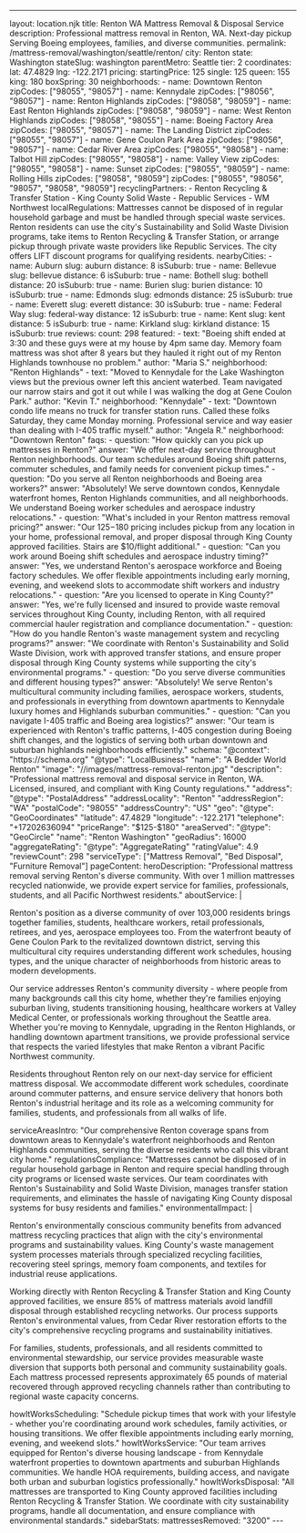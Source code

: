 ---
layout: location.njk
title: Renton WA Mattress Removal & Disposal Service
description: Professional mattress removal in Renton, WA. Next-day pickup Serving Boeing employees, families, and diverse communities.
permalink: /mattress-removal/washington/seattle/renton/
city: Renton state: Washington stateSlug: washington parentMetro: Seattle tier: 2 coordinates: lat: 47.4829 lng: -122.2171 pricing: startingPrice: 125 single: 125 queen: 155 king: 180 boxSpring: 30 neighborhoods: - name: Downtown Renton zipCodes: ["98055", "98057"] - name: Kennydale zipCodes: ["98056", "98057"] - name: Renton Highlands zipCodes: ["98058", "98059"] - name: East Renton Highlands zipCodes: ["98058", "98059"] - name: West Renton Highlands zipCodes: ["98058", "98055"] - name: Boeing Factory Area zipCodes: ["98055", "98057"] - name: The Landing District zipCodes: ["98055", "98057"] - name: Gene Coulon Park Area zipCodes: ["98056", "98057"] - name: Cedar River Area zipCodes: ["98055", "98058"] - name: Talbot Hill zipCodes: ["98055", "98058"] - name: Valley View zipCodes: ["98055", "98058"] - name: Sunset zipCodes: ["98055", "98059"] - name: Rolling Hills zipCodes: ["98058", "98059"] zipCodes: ["98055", "98056", "98057", "98058", "98059"] recyclingPartners: - Renton Recycling & Transfer Station - King County Solid Waste - Republic Services - WM Northwest localRegulations: Mattresses cannot be disposed of in regular household garbage and must be handled through special waste services. Renton residents can use the city's Sustainability and Solid Waste Division programs, take items to Renton Recycling & Transfer Station, or arrange pickup through private waste providers like Republic Services. The city offers LIFT discount programs for qualifying residents. nearbyCities: - name: Auburn slug: auburn distance: 8 isSuburb: true - name: Bellevue slug: bellevue distance: 6 isSuburb: true - name: Bothell slug: bothell distance: 20 isSuburb: true - name: Burien slug: burien distance: 10 isSuburb: true - name: Edmonds slug: edmonds distance: 25 isSuburb: true - name: Everett slug: everett distance: 30 isSuburb: true - name: Federal Way slug: federal-way distance: 12 isSuburb: true - name: Kent slug: kent distance: 5 isSuburb: true - name: Kirkland slug: kirkland distance: 15 isSuburb: true reviews: count: 298 featured: - text: "Boeing shift ended at 3:30 and these guys were at my house by 4pm same day. Memory foam mattress was shot after 8 years but they hauled it right out of my Renton Highlands townhouse no problem." author: "Maria S." neighborhood: "Renton Highlands" - text: "Moved to Kennydale for the Lake Washington views but the previous owner left this ancient waterbed. Team navigated our narrow stairs and got it out while I was walking the dog at Gene Coulon Park." author: "Kevin T." neighborhood: "Kennydale" - text: "Downtown condo life means no truck for transfer station runs. Called these folks Saturday, they came Monday morning. Professional service and way easier than dealing with I-405 traffic myself." author: "Angela R." neighborhood: "Downtown Renton" faqs: - question: "How quickly can you pick up mattresses in Renton?" answer: "We offer next-day service throughout Renton neighborhoods. Our team schedules around Boeing shift patterns, commuter schedules, and family needs for convenient pickup times." - question: "Do you serve all Renton neighborhoods and Boeing area workers?" answer: "Absolutely! We serve downtown condos, Kennydale waterfront homes, Renton Highlands communities, and all neighborhoods. We understand Boeing worker schedules and aerospace industry relocations." - question: "What's included in your Renton mattress removal pricing?" answer: "Our $125-$180 pricing includes pickup from any location in your home, professional removal, and proper disposal through King County approved facilities. Stairs are $10/flight additional." - question: "Can you work around Boeing shift schedules and aerospace industry timing?" answer: "Yes, we understand Renton's aerospace workforce and Boeing factory schedules. We offer flexible appointments including early morning, evening, and weekend slots to accommodate shift workers and industry relocations." - question: "Are you licensed to operate in King County?" answer: "Yes, we're fully licensed and insured to provide waste removal services throughout King County, including Renton, with all required commercial hauler registration and compliance documentation." - question: "How do you handle Renton's waste management system and recycling programs?" answer: "We coordinate with Renton's Sustainability and Solid Waste Division, work with approved transfer stations, and ensure proper disposal through King County systems while supporting the city's environmental programs." - question: "Do you serve diverse communities and different housing types?" answer: "Absolutely! We serve Renton's multicultural community including families, aerospace workers, students, and professionals in everything from downtown apartments to Kennydale luxury homes and Highlands suburban communities." - question: "Can you navigate I-405 traffic and Boeing area logistics?" answer: "Our team is experienced with Renton's traffic patterns, I-405 congestion during Boeing shift changes, and the logistics of serving both urban downtown and suburban highlands neighborhoods efficiently." schema: "@context": "https://schema.org" "@type": "LocalBusiness" "name": "A Bedder World Renton" "image": "//images/mattress-removal-renton.jpg" "description": "Professional mattress removal and disposal service in Renton, WA. Licensed, insured, and compliant with King County regulations." "address": "@type": "PostalAddress" "addressLocality": "Renton" "addressRegion": "WA" "postalCode": "98055" "addressCountry": "US" "geo": "@type": "GeoCoordinates" "latitude": 47.4829 "longitude": -122.2171 "telephone": "+17202636094" "priceRange": "$125-$180" "areaServed": "@type": "GeoCircle" "name": "Renton Washington" "geoRadius": 16000 "aggregateRating": "@type": "AggregateRating" "ratingValue": 4.9 "reviewCount": 298 "serviceType": ["Mattress Removal", "Bed Disposal", "Furniture Removal"] pageContent: heroDescription: "Professional mattress removal serving Renton's diverse community. With over 1 million mattresses recycled nationwide, we provide expert service for families, professionals, students, and all Pacific Northwest residents." aboutService: | <p>Renton's position as a diverse community of over 103,000 residents brings together families, students, healthcare workers, retail professionals, retirees, and yes, aerospace employees too. From the waterfront beauty of Gene Coulon Park to the revitalized downtown district, serving this multicultural city requires understanding different work schedules, housing types, and the unique character of neighborhoods from historic areas to modern developments.</p> <p>Our service addresses Renton's community diversity - where people from many backgrounds call this city home, whether they're families enjoying suburban living, students transitioning housing, healthcare workers at Valley Medical Center, or professionals working throughout the Seattle area. Whether you're moving to Kennydale, upgrading in the Renton Highlands, or handling downtown apartment transitions, we provide professional service that respects the varied lifestyles that make Renton a vibrant Pacific Northwest community.</p> <p>Residents throughout Renton rely on our next-day service for efficient mattress disposal. We accommodate different work schedules, coordinate around commuter patterns, and ensure service delivery that honors both Renton's industrial heritage and its role as a welcoming community for families, students, and professionals from all walks of life.</p> serviceAreasIntro: "Our comprehensive Renton coverage spans from downtown areas to Kennydale's waterfront neighborhoods and Renton Highlands communities, serving the diverse residents who call this vibrant city home." regulationsCompliance: "Mattresses cannot be disposed of in regular household garbage in Renton and require special handling through city programs or licensed waste services. Our team coordinates with Renton's Sustainability and Solid Waste Division, manages transfer station requirements, and eliminates the hassle of navigating King County disposal systems for busy residents and families." environmentalImpact: | <p>Renton's environmentally conscious community benefits from advanced mattress recycling practices that align with the city's environmental programs and sustainability values. King County's waste management system processes materials through specialized recycling facilities, recovering steel springs, memory foam components, and textiles for industrial reuse applications.</p> <p>Working directly with Renton Recycling & Transfer Station and King County approved facilities, we ensure 85% of mattress materials avoid landfill disposal through established recycling networks. Our process supports Renton's environmental values, from Cedar River restoration efforts to the city's comprehensive recycling programs and sustainability initiatives.</p> <p>For families, students, professionals, and all residents committed to environmental stewardship, our service provides measurable waste diversion that supports both personal and community sustainability goals. Each mattress processed represents approximately 65 pounds of material recovered through approved recycling channels rather than contributing to regional waste capacity concerns.</p> howItWorksScheduling: "Schedule pickup times that work with your lifestyle - whether you're coordinating around work schedules, family activities, or housing transitions. We offer flexible appointments including early morning, evening, and weekend slots." howItWorksService: "Our team arrives equipped for Renton's diverse housing landscape - from Kennydale waterfront properties to downtown apartments and suburban Highlands communities. We handle HOA requirements, building access, and navigate both urban and suburban logistics professionally." howItWorksDisposal: "All mattresses are transported to King County approved facilities including Renton Recycling & Transfer Station. We coordinate with city sustainability programs, handle all documentation, and ensure compliance with environmental standards." sidebarStats: mattressesRemoved: "3200" ---